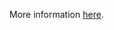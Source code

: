 More information [here](https://docs.prismacloud.io/en/enterprise-edition/policy-reference/aws-policies/aws-general-policies/bc-aws-371).
